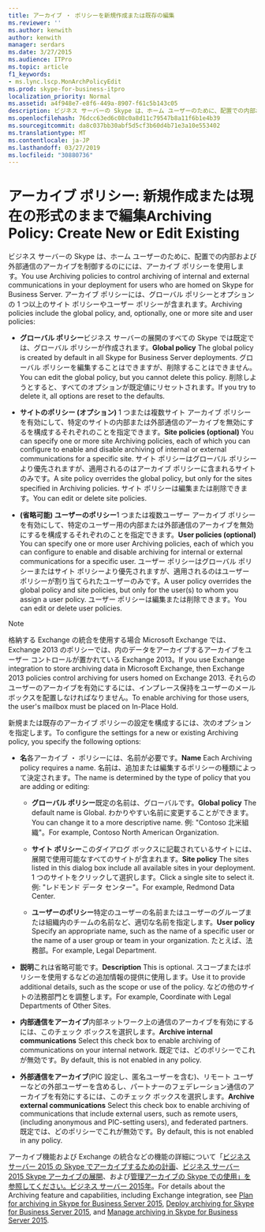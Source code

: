 ```yaml
---
title: アーカイブ ・ ポリシーを新規作成または既存の編集
ms.reviewer: ''
ms.author: kenwith
author: kenwith
manager: serdars
ms.date: 3/27/2015
ms.audience: ITPro
ms.topic: article
f1_keywords:
- ms.lync.lscp.MonArchPolicyEdit
ms.prod: skype-for-business-itpro
localization_priority: Normal
ms.assetid: a4f948e7-e8f6-449a-8907-f61c5b143c05
description: ビジネス サーバーの Skype は、ホーム ユーザーのために、配置での内部および外部通信のアーカイブを制御するのにには、アーカイブ ポリシーを使用します。 アーカイブ ポリシーには、グローバル ポリシーとオプションの 1 つ以上のサイト ポリシーやユーザー ポリシーが含まれます。
ms.openlocfilehash: 76dcc63ed6c08c0a8d11c79547b8a11f6b1e4b39
ms.sourcegitcommit: da8c037bb30abf5d5cf3b60d4b71e3a10e553402
ms.translationtype: MT
ms.contentlocale: ja-JP
ms.lasthandoff: 03/27/2019
ms.locfileid: "30880736"
---
```

# <a name="archiving-policy-create-new-or-edit-existing"></a><span data-ttu-id="14431-104">アーカイブ ポリシー: 新規作成または現在の形式のままで編集</span><span class="sxs-lookup"><span data-stu-id="14431-104">Archiving Policy: Create New or Edit Existing</span></span>
 
<span data-ttu-id="14431-105">ビジネス サーバーの Skype は、ホーム ユーザーのために、配置での内部および外部通信のアーカイブを制御するのにには、アーカイブ ポリシーを使用します。</span><span class="sxs-lookup"><span data-stu-id="14431-105">You use Archiving policies to control archiving of internal and external communications in your deployment for users who are homed on Skype for Business Server.</span></span> <span data-ttu-id="14431-106">アーカイブ ポリシーには、グローバル ポリシーとオプションの 1 つ以上のサイト ポリシーやユーザー ポリシーが含まれます。</span><span class="sxs-lookup"><span data-stu-id="14431-106">Archiving policies include the global policy, and, optionally, one or more site and user policies:</span></span>
  
- <span data-ttu-id="14431-107">**グローバル ポリシー**ビジネス サーバーの展開のすべての Skype では既定では、グローバル ポリシーが作成されます。</span><span class="sxs-lookup"><span data-stu-id="14431-107">**Global policy** The global policy is created by default in all Skype for Business Server deployments.</span></span> <span data-ttu-id="14431-108">グローバル ポリシーを編集することはできますが、削除することはできません。</span><span class="sxs-lookup"><span data-stu-id="14431-108">You can edit the global policy, but you cannot delete this policy.</span></span> <span data-ttu-id="14431-109">削除しようとすると、すべてのオプションが既定値にリセットされます。</span><span class="sxs-lookup"><span data-stu-id="14431-109">If you try to delete it, all options are reset to the defaults.</span></span>
    
- <span data-ttu-id="14431-110">**サイトのポリシー (オプション)** 1 つまたは複数サイト アーカイブ ポリシーを有効にして、特定のサイトの内部または外部通信のアーカイブを無効にするを構成するそれぞれのことを指定できます。</span><span class="sxs-lookup"><span data-stu-id="14431-110">**Site policies (optional)** You can specify one or more site Archiving policies, each of which you can configure to enable and disable archiving of internal or external communications for a specific site.</span></span> <span data-ttu-id="14431-111">サイト ポリシーはグローバル ポリシーより優先されますが、適用されるのはアーカイブ ポリシーに含まれるサイトのみです。</span><span class="sxs-lookup"><span data-stu-id="14431-111">A site policy overrides the global policy, but only for the sites specified in Archiving policies.</span></span> <span data-ttu-id="14431-112">サイト ポリシーは編集または削除できます。</span><span class="sxs-lookup"><span data-stu-id="14431-112">You can edit or delete site policies.</span></span>
    
- <span data-ttu-id="14431-113">**(省略可能) ユーザーのポリシー**1 つまたは複数ユーザー アーカイブ ポリシーを有効にして、特定のユーザー用の内部または外部通信のアーカイブを無効にするを構成するそれぞれのことを指定できます。</span><span class="sxs-lookup"><span data-stu-id="14431-113">**User policies (optional)** You can specify one or more user Archiving policies, each of which you can configure to enable and disable archiving for internal or external communications for a specific user.</span></span> <span data-ttu-id="14431-114">ユーザー ポリシーはグローバル ポリシーまたはサイト ポリシーより優先されますが、適用されるのはユーザー ポリシーが割り当てられたユーザーのみです。</span><span class="sxs-lookup"><span data-stu-id="14431-114">A user policy overrides the global policy and site policies, but only for the user(s) to whom you assign a user policy.</span></span> <span data-ttu-id="14431-115">ユーザー ポリシーは編集または削除できます。</span><span class="sxs-lookup"><span data-stu-id="14431-115">You can edit or delete user policies.</span></span>
    
> [!NOTE]
> <span data-ttu-id="14431-116">格納する Exchange の統合を使用する場合 Microsoft Exchange では、Exchange 2013 のポリシーでは、内のデータをアーカイブするアーカイブをユーザー コントロールが置かれている Exchange 2013。</span><span class="sxs-lookup"><span data-stu-id="14431-116">If you use Exchange integration to store archiving data in Microsoft Exchange, then Exchange 2013 policies control archiving for users homed on Exchange 2013.</span></span> <span data-ttu-id="14431-117">それらのユーザーのアーカイブを有効にするには、インプレース保持をユーザーのメールボックスを配置しなければなりません。</span><span class="sxs-lookup"><span data-stu-id="14431-117">To enable archiving for those users, the user's mailbox must be placed on In-Place Hold.</span></span> 
  
<span data-ttu-id="14431-118">新規または既存のアーカイブ ポリシーの設定を構成するには、次のオプションを指定します。</span><span class="sxs-lookup"><span data-stu-id="14431-118">To configure the settings for a new or existing Archiving policy, you specify the following options:</span></span>
- <span data-ttu-id="14431-119">**名**各アーカイブ ・ ポリシーには、名前が必要です。</span><span class="sxs-lookup"><span data-stu-id="14431-119">**Name** Each Archiving policy requires a name.</span></span> <span data-ttu-id="14431-120">名前は、追加または編集するポリシーの種類によって決定されます。</span><span class="sxs-lookup"><span data-stu-id="14431-120">The name is determined by the type of policy that you are adding or editing:</span></span>
    
  - <span data-ttu-id="14431-121">**グローバル ポリシー**既定の名前は、グローバルです。</span><span class="sxs-lookup"><span data-stu-id="14431-121">**Global policy** The default name is Global.</span></span> <span data-ttu-id="14431-122">わかりやすい名前に変更することができます。</span><span class="sxs-lookup"><span data-stu-id="14431-122">You can change it to a more descriptive name.</span></span> <span data-ttu-id="14431-123">例: "Contoso 北米組織"。</span><span class="sxs-lookup"><span data-stu-id="14431-123">For example, Contoso North American Organization.</span></span>
    
  - <span data-ttu-id="14431-124">**サイト ポリシー**このダイアログ ボックスに記載されているサイトには、展開で使用可能なすべてのサイトが含まれます。</span><span class="sxs-lookup"><span data-stu-id="14431-124">**Site policy** The sites listed in this dialog box include all available sites in your deployment.</span></span> <span data-ttu-id="14431-125">1 つのサイトをクリックして選択します。</span><span class="sxs-lookup"><span data-stu-id="14431-125">Click a single site to select it.</span></span> <span data-ttu-id="14431-126">例: "レドモンド データ センター"。</span><span class="sxs-lookup"><span data-stu-id="14431-126">For example, Redmond Data Center.</span></span>
    
  - <span data-ttu-id="14431-127">**ユーザーのポリシー**特定のユーザーの名前またはユーザーのグループまたは組織内のチームの名前など、適切な名前を指定します。</span><span class="sxs-lookup"><span data-stu-id="14431-127">**User policy** Specify an appropriate name, such as the name of a specific user or the name of a user group or team in your organization.</span></span> <span data-ttu-id="14431-128">たとえば、法務部。</span><span class="sxs-lookup"><span data-stu-id="14431-128">For example, Legal Department.</span></span>
    
- <span data-ttu-id="14431-129">**説明**これは省略可能です。</span><span class="sxs-lookup"><span data-stu-id="14431-129">**Description** This is optional.</span></span> <span data-ttu-id="14431-130">スコープまたはポリシーを使用するなどの追加情報の提供に使用します。</span><span class="sxs-lookup"><span data-stu-id="14431-130">Use it to provide additional details, such as the scope or use of the policy.</span></span> <span data-ttu-id="14431-131">などの他のサイトの法務部門とを調整します。</span><span class="sxs-lookup"><span data-stu-id="14431-131">For example, Coordinate with Legal Departments of Other Sites.</span></span>
    
- <span data-ttu-id="14431-132">**内部通信をアーカイブ**内部ネットワーク上の通信のアーカイブを有効にするには、このチェック ボックスを選択します。</span><span class="sxs-lookup"><span data-stu-id="14431-132">**Archive internal communications** Select this check box to enable archiving of communications on your internal network.</span></span> <span data-ttu-id="14431-133">既定では、どのポリシーでこれが無効です。</span><span class="sxs-lookup"><span data-stu-id="14431-133">By default, this is not enabled in any policy.</span></span>
    
- <span data-ttu-id="14431-134">**外部通信をアーカイブ**(PIC 設定し、匿名ユーザーを含む)、リモート ユーザーなどの外部ユーザーを含めるし、パートナーのフェデレーション通信のアーカイブを有効にするには、このチェック ボックスを選択します。</span><span class="sxs-lookup"><span data-stu-id="14431-134">**Archive external communications** Select this check box to enable archiving of communications that include external users, such as remote users, (including anonymous and PIC-setting users), and federated partners.</span></span> <span data-ttu-id="14431-135">既定では、どのポリシーでこれが無効です。</span><span class="sxs-lookup"><span data-stu-id="14431-135">By default, this is not enabled in any policy.</span></span>
    
<span data-ttu-id="14431-136">アーカイブ機能および Exchange の統合などの機能の詳細について「[ビジネス サーバー 2015 の Skype でアーカイブするための計画](../../plan-your-deployment/archiving/archiving.md)、[ビジネス サーバー 2015 Skype アーカイブの展開](../../deploy/deploy-archiving/deploy-archiving.md)、および[管理アーカイブの Skype での使用」を参照してください。ビジネス サーバー 2015年](../../manage/archiving/archiving.md)。</span><span class="sxs-lookup"><span data-stu-id="14431-136">For details about the Archiving feature and capabilities, including Exchange integration, see [Plan for archiving in Skype for Business Server 2015](../../plan-your-deployment/archiving/archiving.md), [Deploy archiving for Skype for Business Server 2015](../../deploy/deploy-archiving/deploy-archiving.md), and [Manage archiving in Skype for Business Server 2015](../../manage/archiving/archiving.md).</span></span>

